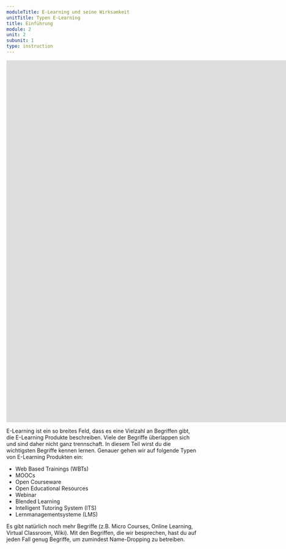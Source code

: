 ```yaml
---
moduleTitle: E-Learning und seine Wirksamkeit
unitTitle: Typen E-Learning
title: Einführung
module: 2
unit: 2
subunit: 1
type: instruction
---
```


<iframe width="1922" height="945" src="https://www.youtube.com/embed/htFKeaszCUM" frameborder="0" allow="accelerometer; autoplay; encrypted-media; gyroscope; picture-in-picture" allowfullscreen></iframe>

E-Learning ist ein so breites Feld, dass es eine Vielzahl an Begriffen gibt, die E-Learning Produkte beschreiben. Viele der Begriffe überlappen sich und sind daher nicht ganz trennschaft. In diesem Teil wirst du die wichtigsten Begriffe kennen lernen. Genauer gehen wir auf folgende Typen von E-Learning Produkten ein:

* Web Based Trainings (WBTs)
* MOOCs
* Open Courseware
* Open Educational Resources
* Webinar
* Blended Learning
* Intelligent Tutoring System (ITS)
* Lernmanagementsysteme (LMS)

Es gibt natürlich noch mehr Begriffe (z.B. Micro Courses, Online Learning, Virtual Classroom, Wiki). Mit den Begriffen, die wir besprechen, hast du auf jeden Fall genug Begriffe, um zumindest Name-Dropping zu betreiben. 